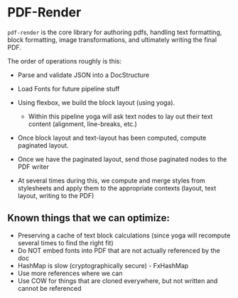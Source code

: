 # PDF-Render

`pdf-render` is the core library for authoring pdfs, handling text formatting,
block formatting, image transformations, and ultimately writing the final PDF.

The order of operations roughly is this:

- Parse and validate JSON into a DocStructure
- Load Fonts for future pipeline stuff
- Using flexbox, we build the block layout (using yoga).
  - Within this pipeline yoga will ask text nodes to lay out their text content
    (alignment, line-breaks, etc.)
- Once block layout and text-layout has been computed, compute paginated
  layout.
- Once we have the paginated layout, send those paginated nodes to the PDF writer

- At several times during this, we compute and merge styles from stylesheets
  and apply them to the appropriate contexts (layout, text layout, writing to
  the PDF)

## Known things that we can optimize:

- Preserving a cache of text block calculations (since yoga will recompute
  several times to find the right fit)
- Do NOT embed fonts into PDF that are not actually referenced by the doc
- HashMap is slow (cryptographically secure) - FxHashMap
- Use more references where we can
- Use COW for things that are cloned everywhere, but not written and cannot be referenced
